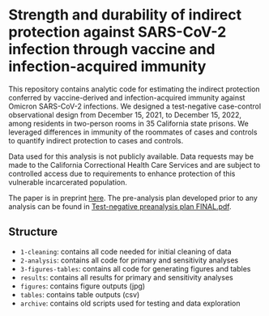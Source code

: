 # Strength and durability of indirect protection against SARS-CoV-2 infection through vaccine and infection-acquired immunity

This repository contains analytic code for estimating the indirect protection conferred by vaccine-derived and infection-acquired immunity against Omicron SARS-CoV-2 infections. We designed a test-negative case-control observational design from December 15, 2021, to December 15, 2022, among residents in two-person rooms in 35 California state prisons. We leveraged differences in immunity of the roommates of cases and controls to quantify indirect protection to cases and controls. 

Data used for this analysis is not publicly available. Data requests may be made to the California Correctional Health Care Services and are subject to controlled access due to requirements to enhance protection of this vulnerable incarcerated population. 

The paper is in preprint [here](https://doi.org/10.1101/2024.07.23.24310889). The pre-analysis plan developed prior to any analysis can be found in [Test-negative preanalysis plan FINAL.pdf](https://github.com/sophttan/covid-indirects/blob/main/Test-negative%20preanalysis%20plan%20FINAL.pdf). 

## Structure
- `1-cleaning`: contains all code needed for initial cleaning of data 
- `2-analysis`: contains all code for primary and sensitivity analyses
- `3-figures-tables`: contains all code for generating figures and tables
- `results`: contains all results for primary and sensitivity analyses
- `figures`: contains figure outputs (jpg)
- `tables`: contains table outputs (csv) 
- `archive`: contains old scripts used for testing and data exploration


